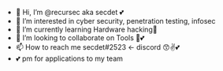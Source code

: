 - 👋 Hi, I’m @recursec aka secdet 💕 
- 👀 I’m interested in cyber security, penetration testing, infosec
- 🌱 I’m currently learning Hardware hacking🤖
- 💞️ I’m looking to collaborate on Tools 💞️💕
- 📫 How to reach me secdet#2523 <- discord  😙✌️💕
- 💕 pm for applications to my team

<!---
recursec/recursec is a ✨ special ✨ repository because its `README.md` (this file) appears on your GitHub profile.
You can click the Preview link to take a look at your changes.
--->
